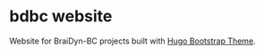 # bdbc website

Website for BraiDyn-BC projects built with [Hugo Bootstrap Theme](https://filipecarneiro.github.io/hugo-bootstrap-theme/).